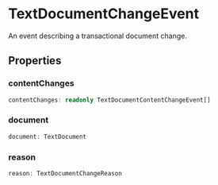 # TextDocumentChangeEvent

An event describing a transactional document change.

## Properties

### contentChanges

```typescript
contentChanges: readonly TextDocumentContentChangeEvent[]
```

### document

```typescript
document: TextDocument
```

### reason

```typescript
reason: TextDocumentChangeReason
```

